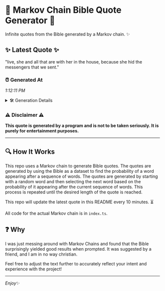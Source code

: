 # 📖 Markov Chain Bible Quote Generator 📖

Infinite quotes from the Bible generated by a Markov chain. ✨

## ✨ Latest Quote ✨
"live, she and all that are with her in the house, because she hid the messengers that we sent."

### ⏰ Generated At
*1:12:11 PM*

<details>
    <summary>🛠️ Generation Details</summary>
    <p>
        <strong>🌱 Seed:</strong> live,<br>
        <strong>🔄 Iterations:</strong> 18<br>
        <strong>📜 Context History:</strong><br>[ live, ]: she<br>[ live,, she ]: and<br>[ live,, she, and ]: all<br>[ live,, she, and, all ]: that<br>[ live,, she, and, all, that ]: are<br>[ live,, she, and, all, that, are ]: with<br>[ she, and, all, that, are, with ]: her<br>[ and, all, that, are, with, her ]: in<br>[ all, that, are, with, her, in ]: the<br>[ that, are, with, her, in, the ]: house,<br>[ are, with, her, in, the, house, ]: because<br>[ with, her, in, the, house,, because ]: she<br>[ her, in, the, house,, because, she ]: hid<br>[ in, the, house,, because, she, hid ]: the<br>[ the, house,, because, she, hid, the ]: messengers<br>[ house,, because, she, hid, the, messengers ]: that<br>[ because, she, hid, the, messengers, that ]: we<br>[ she, hid, the, messengers, that, we ]: sent.<br>
    </p>
</details>

### ⚠️ Disclaimer ⚠️
**This quote is generated by a program and is not to be taken seriously. It is purely for entertainment purposes.**

---

## 🔍 How It Works

This repo uses a Markov chain to generate Bible quotes. The quotes are generated by using the Bible as a dataset to find the probability of a word appearing after a sequence of words. The quotes are generated by starting with a random word and then selecting the next word based on the probability of it appearing after the current sequence of words. This process is repeated until the desired length of the quote is reached.

This repo will update the latest quote in this README every 10 minutes. ⏳

All code for the actual Markov chain is in `index.ts`.

## ❓ Why

I was just messing around with Markov Chains and found that the Bible surprisingly yielded good results when prompted. 
It was suggested by a friend, and I am in no way christian.

Feel free to adjust the text further to accurately reflect your intent and experience with the project!

---

*Enjoy*✨
